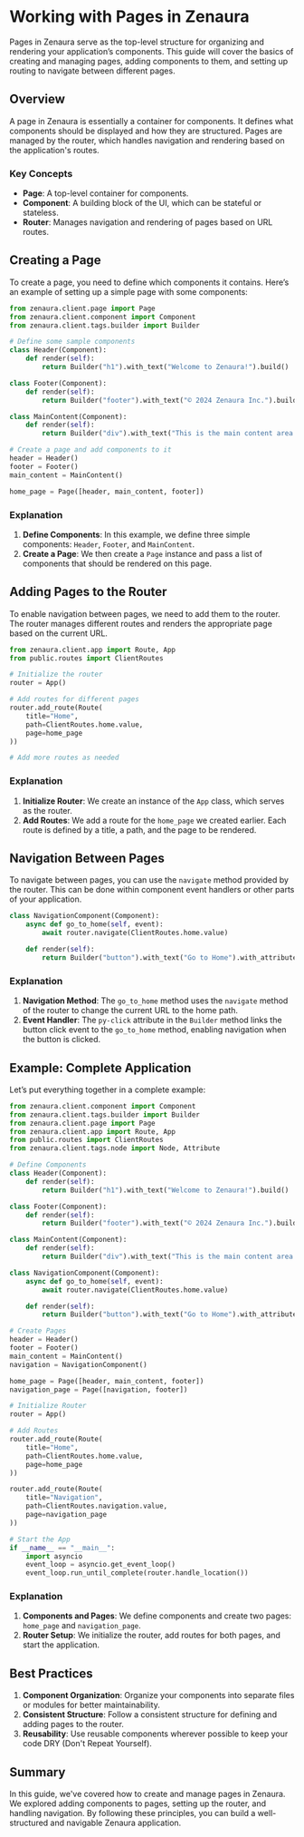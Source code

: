 # Working with Pages in Zenaura

Pages in Zenaura serve as the top-level structure for organizing and rendering your application’s components. This guide will cover the basics of creating and managing pages, adding components to them, and setting up routing to navigate between different pages.

## Overview

A page in Zenaura is essentially a container for components. It defines what components should be displayed and how they are structured. Pages are managed by the router, which handles navigation and rendering based on the application's routes.

### Key Concepts

- **Page**: A top-level container for components.
- **Component**: A building block of the UI, which can be stateful or stateless.
- **Router**: Manages navigation and rendering of pages based on URL routes.

## Creating a Page

To create a page, you need to define which components it contains. Here’s an example of setting up a simple page with some components:

```python
from zenaura.client.page import Page
from zenaura.client.component import Component
from zenaura.client.tags.builder import Builder

# Define some sample components
class Header(Component):
    def render(self):
        return Builder("h1").with_text("Welcome to Zenaura!").build()

class Footer(Component):
    def render(self):
        return Builder("footer").with_text("© 2024 Zenaura Inc.").build()

class MainContent(Component):
    def render(self):
        return Builder("div").with_text("This is the main content area.").build()

# Create a page and add components to it
header = Header()
footer = Footer()
main_content = MainContent()

home_page = Page([header, main_content, footer])
```

### Explanation

1. **Define Components**: In this example, we define three simple components: `Header`, `Footer`, and `MainContent`.
2. **Create a Page**: We then create a `Page` instance and pass a list of components that should be rendered on this page.

## Adding Pages to the Router

To enable navigation between pages, we need to add them to the router. The router manages different routes and renders the appropriate page based on the current URL.

```python
from zenaura.client.app import Route, App
from public.routes import ClientRoutes

# Initialize the router
router = App()

# Add routes for different pages
router.add_route(Route(
    title="Home",
    path=ClientRoutes.home.value,
    page=home_page
))

# Add more routes as needed
```

### Explanation

1. **Initialize Router**: We create an instance of the `App` class, which serves as the router.
2. **Add Routes**: We add a route for the `home_page` we created earlier. Each route is defined by a title, a path, and the page to be rendered.

## Navigation Between Pages

To navigate between pages, you can use the `navigate` method provided by the router. This can be done within component event handlers or other parts of your application.

```python
class NavigationComponent(Component):
    async def go_to_home(self, event):
        await router.navigate(ClientRoutes.home.value)

    def render(self):
        return Builder("button").with_text("Go to Home").with_attribute("py-click", f"{self.instance_name}.go_to_home").build()
```

### Explanation

1. **Navigation Method**: The `go_to_home` method uses the `navigate` method of the router to change the current URL to the home path.
2. **Event Handler**: The `py-click` attribute in the `Builder` method links the button click event to the `go_to_home` method, enabling navigation when the button is clicked.

## Example: Complete Application

Let’s put everything together in a complete example:

```python
from zenaura.client.component import Component
from zenaura.client.tags.builder import Builder
from zenaura.client.page import Page
from zenaura.client.app import Route, App
from public.routes import ClientRoutes
from zenaura.client.tags.node import Node, Attribute

# Define Components
class Header(Component):
    def render(self):
        return Builder("h1").with_text("Welcome to Zenaura!").build()

class Footer(Component):
    def render(self):
        return Builder("footer").with_text("© 2024 Zenaura Inc.").build()

class MainContent(Component):
    def render(self):
        return Builder("div").with_text("This is the main content area.").build()

class NavigationComponent(Component):
    async def go_to_home(self, event):
        await router.navigate(ClientRoutes.home.value)

    def render(self):
        return Builder("button").with_text("Go to Home").with_attribute("py-click", f"{self.instance_name}.go_to_home").build()

# Create Pages
header = Header()
footer = Footer()
main_content = MainContent()
navigation = NavigationComponent()

home_page = Page([header, main_content, footer])
navigation_page = Page([navigation, footer])

# Initialize Router
router = App()

# Add Routes
router.add_route(Route(
    title="Home",
    path=ClientRoutes.home.value,
    page=home_page
))

router.add_route(Route(
    title="Navigation",
    path=ClientRoutes.navigation.value,
    page=navigation_page
))

# Start the App
if __name__ == "__main__":
    import asyncio
    event_loop = asyncio.get_event_loop()
    event_loop.run_until_complete(router.handle_location())
```

### Explanation

1. **Components and Pages**: We define components and create two pages: `home_page` and `navigation_page`.
2. **Router Setup**: We initialize the router, add routes for both pages, and start the application.

## Best Practices

1. **Component Organization**: Organize your components into separate files or modules for better maintainability.
2. **Consistent Structure**: Follow a consistent structure for defining and adding pages to the router.
3. **Reusability**: Use reusable components wherever possible to keep your code DRY (Don't Repeat Yourself).

## Summary

In this guide, we've covered how to create and manage pages in Zenaura. We explored adding components to pages, setting up the router, and handling navigation. By following these principles, you can build a well-structured and navigable Zenaura application.
